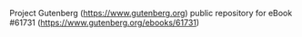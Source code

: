 Project Gutenberg (https://www.gutenberg.org) public repository for eBook #61731 (https://www.gutenberg.org/ebooks/61731)
